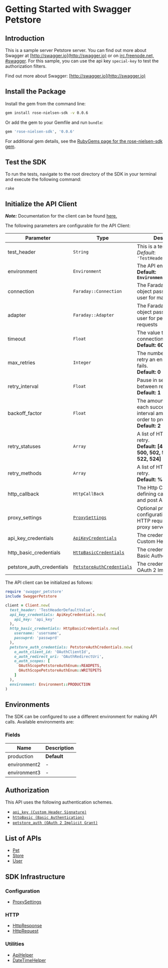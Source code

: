 
# Getting Started with Swagger Petstore

## Introduction

This is a sample server Petstore server.  You can find out more about Swagger at [http://swagger.io](http://swagger.io) or on [irc.freenode.net, #swagger](http://swagger.io/irc/).  For this sample, you can use the api key `special-key` to test the authorization filters.

Find out more about Swagger: [http://swagger.io](http://swagger.io)

## Install the Package

Install the gem from the command line:

```bash
gem install rose-nielsen-sdk -v 0.0.6
```

Or add the gem to your Gemfile and run `bundle`:

```ruby
gem 'rose-nielsen-sdk', '0.0.6'
```

For additional gem details, see the [RubyGems page for the rose-nielsen-sdk gem](https://rubygems.org/gems/rose-nielsen-sdk/versions/0.0.6).

## Test the SDK

To run the tests, navigate to the root directory of the SDK in your terminal and execute the following command:

```
rake
```

## Initialize the API Client

**_Note:_** Documentation for the client can be found [here.](https://www.github.com/ZahraN444/rose-nielsen-ruby-sdk/tree/0.0.6/doc/client.md)

The following parameters are configurable for the API Client:

| Parameter | Type | Description |
|  --- | --- | --- |
| test_header | `String` | This is a test header<br>*Default*: `'TestHeaderDefaultValue'` |
| environment | `Environment` | The API environment. <br> **Default: `Environment.PRODUCTION`** |
| connection | `Faraday::Connection` | The Faraday connection object passed by the SDK user for making requests |
| adapter | `Faraday::Adapter` | The Faraday adapter object passed by the SDK user for performing http requests |
| timeout | `Float` | The value to use for connection timeout. <br> **Default: 60** |
| max_retries | `Integer` | The number of times to retry an endpoint call if it fails. <br> **Default: 0** |
| retry_interval | `Float` | Pause in seconds between retries. <br> **Default: 1** |
| backoff_factor | `Float` | The amount to multiply each successive retry's interval amount by in order to provide backoff. <br> **Default: 2** |
| retry_statuses | `Array` | A list of HTTP statuses to retry. <br> **Default: [408, 413, 429, 500, 502, 503, 504, 521, 522, 524]** |
| retry_methods | `Array` | A list of HTTP methods to retry. <br> **Default: %i[get put]** |
| http_callback | `HttpCallBack` | The Http CallBack allows defining callables for pre and post API calls. |
| proxy_settings | [`ProxySettings`](https://www.github.com/ZahraN444/rose-nielsen-ruby-sdk/tree/0.0.6/doc/proxy-settings.md) | Optional proxy configuration to route HTTP requests through a proxy server. |
| api_key_credentials | [`ApiKeyCredentials`](https://www.github.com/ZahraN444/rose-nielsen-ruby-sdk/tree/0.0.6/doc/auth/custom-header-signature.md) | The credential object for Custom Header Signature |
| http_basic_credentials | [`HttpBasicCredentials`](https://www.github.com/ZahraN444/rose-nielsen-ruby-sdk/tree/0.0.6/doc/auth/basic-authentication.md) | The credential object for Basic Authentication |
| petstore_auth_credentials | [`PetstoreAuthCredentials`](https://www.github.com/ZahraN444/rose-nielsen-ruby-sdk/tree/0.0.6/doc/auth/oauth-2-implicit-grant.md) | The credential object for OAuth 2 Implicit Grant |

The API client can be initialized as follows:

```ruby
require 'swagger_petstore'
include SwaggerPetstore

client = Client.new(
  test_header: 'TestHeaderDefaultValue',
  api_key_credentials: ApiKeyCredentials.new(
    api_key: 'api_key'
  ),
  http_basic_credentials: HttpBasicCredentials.new(
    username: 'username',
    passwprd: 'passwprd'
  ),
  petstore_auth_credentials: PetstoreAuthCredentials.new(
    o_auth_client_id: 'OAuthClientId',
    o_auth_redirect_uri: 'OAuthRedirectUri',
    o_auth_scopes: [
      OAuthScopePetstoreAuthEnum::READPETS,
      OAuthScopePetstoreAuthEnum::WRITEPETS
    ]
  ),
  environment: Environment::PRODUCTION
)
```

## Environments

The SDK can be configured to use a different environment for making API calls. Available environments are:

### Fields

| Name | Description |
|  --- | --- |
| production | **Default** |
| environment2 | - |
| environment3 | - |

## Authorization

This API uses the following authentication schemes.

* [`api_key (Custom Header Signature)`](https://www.github.com/ZahraN444/rose-nielsen-ruby-sdk/tree/0.0.6/doc/auth/custom-header-signature.md)
* [`httpBasic (Basic Authentication)`](https://www.github.com/ZahraN444/rose-nielsen-ruby-sdk/tree/0.0.6/doc/auth/basic-authentication.md)
* [`petstore_auth (OAuth 2 Implicit Grant)`](https://www.github.com/ZahraN444/rose-nielsen-ruby-sdk/tree/0.0.6/doc/auth/oauth-2-implicit-grant.md)

## List of APIs

* [Pet](https://www.github.com/ZahraN444/rose-nielsen-ruby-sdk/tree/0.0.6/doc/controllers/pet.md)
* [Store](https://www.github.com/ZahraN444/rose-nielsen-ruby-sdk/tree/0.0.6/doc/controllers/store.md)
* [User](https://www.github.com/ZahraN444/rose-nielsen-ruby-sdk/tree/0.0.6/doc/controllers/user.md)

## SDK Infrastructure

### Configuration

* [ProxySettings](https://www.github.com/ZahraN444/rose-nielsen-ruby-sdk/tree/0.0.6/doc/proxy-settings.md)

### HTTP

* [HttpResponse](https://www.github.com/ZahraN444/rose-nielsen-ruby-sdk/tree/0.0.6/doc/http-response.md)
* [HttpRequest](https://www.github.com/ZahraN444/rose-nielsen-ruby-sdk/tree/0.0.6/doc/http-request.md)

### Utilities

* [ApiHelper](https://www.github.com/ZahraN444/rose-nielsen-ruby-sdk/tree/0.0.6/doc/api-helper.md)
* [DateTimeHelper](https://www.github.com/ZahraN444/rose-nielsen-ruby-sdk/tree/0.0.6/doc/date-time-helper.md)

